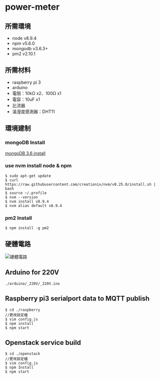 # power-meter
## 所需環境
* node v8.9.4
* npm v5.6.0
* mongodb v3.6.3+
* pm2 v2.10.1

## 所需材料
* raspberry pi 3
* arduino
* 電阻：10kΩ x2、100Ω x1
* 電容：10uF x1
* 比流器
* 溫溼度感測器：DHT11

## 環境建制
### mongoDB Install
[mongoDB 3.6 install](https://github.com/TitanLi/power-meter/blob/master/mongodb.md)

### use nvm install node & npm
```
$ sudo apt-get update
$ curl https://raw.githubusercontent.com/creationix/nvm/v0.25.0/install.sh | bash
$ source ~/.profile
$ nvm --version
$ nvm install v8.9.4
$ nvm alias default v8.9.4
```

### pm2 Install
```
$ npm install -g pm2
```

## 硬體電路
![硬體電路](https://github.com/TitanLi/power-meter/blob/master/picture/power-meter.png)

## Arduino for 220V
```
./arduino/_220V/_220V.ino
```

## Raspberry pi3 serialport data to MQTT publish
```
$ cd ./raspberry
//更改設定檔
$ vim config.js
$ npm install
$ npm start
```

## Openstack service build
```
$ cd ./openstack
//更改設定檔
$ vim config.js
$ npm Install
$ npm start
```
